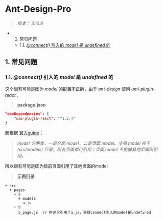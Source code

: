 # Ant-Design-Pro

> *版本： 3.10.8*

* 1. [常见问题](#)
	* 1.1. [*@connect()* 引入的 *model* 是 *undefined* 的](#connectmodelundefined)

##  1. <a name=''></a>常见问题

###  1.1. <a name='connectmodelundefined'></a>*@connect()* 引入的 *model* 是 *undefined* 的

这个很有可能是因为 *model* 的配置不正确，由于 *ant-design* 使用 *umi-plugin-react*：

> **package.json**
```json
"devDependencies": {
    "umi-plugin-react": "^1.2.4"
}
```

而根据 [官方guide](https://umijs.org/zh/guide/with-dva.html#model-%E6%B3%A8%E5%86%8C)：

> *model 分两类，一是全局 model，二是页面 model。全局 model 存于 /src/models/ 目录，所有页面都可引用；页面 model 不能被其他页面所引用。*

所以很有可能是因为目前页面引用了其他页面的model

> **示例目录**

```tree
+ src
  + pages
    + a
      + models
        a.js
    + b
      b_page.js  // 在这里引用了a.js，导致connect引入的model是undefined
```